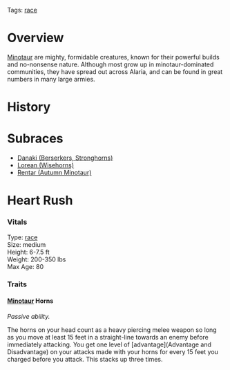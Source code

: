 Tags: [race](Races)

# Overview

[Minotaur](Minotaur) are mighty, formidable creatures, known for their powerful builds and no-nonsense nature. Although most grow up in minotaur-dominated communities, they have spread out across Alaria, and can be found in great numbers in many large armies.


# History

# Subraces

- [Danaki (Berserkers, Stronghorns)](Danaki)
- [Lorean (Wisehorns)](Lorean)
- [Rentar (Autumn Minotaur)](Rentar)

# Heart Rush

### Vitals
Type: [race](Races)  
Size: medium  
Height: 6-7.5 ft  
Weight: 200-350 lbs  
Max Age: 80  

### Traits

#### [Minotaur](Minotaur) Horns
*Passive ability.*

The horns on your head count as a heavy piercing melee weapon so long as you move at least 15 feet in a straight-line towards an enemy before immediately attacking. You get one level of [advantage](Advantage and Disadvantage) on your attacks made with your horns for every 15 feet you charged before you attack. This stacks up three times.